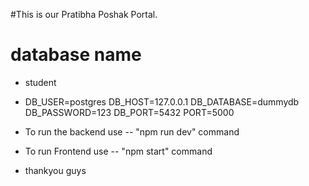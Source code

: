 #This is our Pratibha Poshak Portal.

# database name
- student
- DB_USER=postgres
DB_HOST=127.0.0.1
DB_DATABASE=dummydb
DB_PASSWORD=123
DB_PORT=5432
PORT=5000


- To run the backend
	use -- "npm run dev" command

- To run Frontend
	use -- "npm start" command

- thankyou guys
	